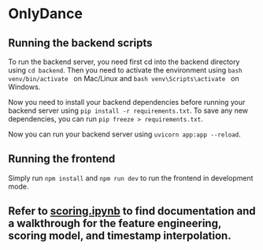 # OnlyDance

## Running the backend scripts

To run the backend server, you need first cd into the backend directory using ```cd backend```. Then you need to activate the environment using ```bash venv/bin/activate ``` on Mac/Linux and ```bash venv\Scripts\activate ``` on Windows.

Now you need to install your backend dependencies before running your backend server using ```pip install -r requirements.txt```. To save any new dependencies, you can run ```pip freeze > requirements.txt```.

Now you can run your backend server using ```uvicorn app:app --reload```.

## Running the frontend

Simply run `npm install` and `npm run dev` to run the frontend in development mode.

## Refer to [scoring.ipynb](scoring.ipynb) to find documentation and a walkthrough for the feature engineering, scoring model, and timestamp interpolation.
